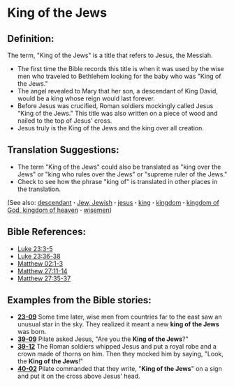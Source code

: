 # King of the Jews #

## Definition: ##

The term, "King of the Jews" is a title that refers to Jesus, the Messiah.

* The first time the Bible records this title is when it was used by the wise men who traveled to Bethlehem looking for the baby who was "King of the Jews."
* The angel revealed to Mary that her son, a descendant of King David, would be a king whose reign would last forever.
* Before Jesus was crucified, Roman soldiers mockingly called Jesus "King of the Jews." This title was also written on a piece of wood and nailed to the top of Jesus' cross.
* Jesus truly is the King of the Jews and the king over all creation.

## Translation Suggestions: ##

* The term "King of the Jews" could also be translated as "king over the Jews" or "king who rules over the Jews" or "supreme ruler of the Jews."
* Check to see how the phrase "king of" is translated in other places in the translation.

(See also: [descendant](../other/descendant.md) **·** [Jew, Jewish](../other/jew.md) **·** [jesus](../kt/jesus.md) **·** [king](../other/king.md) **·** [kingdom](../other/kingdom.md) **·** [kingdom of God, kingdom of heaven](../kt/kingdomofgod.md) **·** [wisemen](../other/wisemen.md))

## Bible References: ##

* [Luke 23:3-5](https://door43.org/en/bible/notes/luk/23/03)
* [Luke 23:36-38](https://door43.org/en/bible/notes/luk/23/36)
* [Matthew 02:1-3](https://door43.org/en/bible/notes/mat/02/01)
* [Matthew 27:11-14](https://door43.org/en/bible/notes/mat/27/11)
* [Matthew 27:35-37](https://door43.org/en/bible/notes/mat/27/35)

## Examples from the Bible stories: ##

* __[23-09](https://door43.org/en/obs/notes/frames/23-09)__ Some time later, wise men from countries far to the east saw an unusual star in the sky. They realized it meant a new __king of the Jews__  was born.
* __[39-09](https://door43.org/en/obs/notes/frames/39-09)__ Pilate asked Jesus, "Are you the __King of the Jews__?"
* __[39-12](https://door43.org/en/obs/notes/frames/39-12)__ The Roman soldiers whipped Jesus and put a royal robe and a crown made of thorns on him. Then they mocked him by saying, "Look, the __King of the Jews__!"
* __[40-02](https://door43.org/en/obs/notes/frames/40-02)__ Pilate commanded that they write, "__King of the Jews__" on a sign and put it on the cross above Jesus' head.



